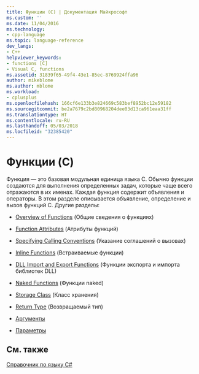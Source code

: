 ```yaml
---
title: Функции (C) | Документация Майкрософт
ms.custom: ''
ms.date: 11/04/2016
ms.technology:
- cpp-language
ms.topic: language-reference
dev_langs:
- C++
helpviewer_keywords:
- functions [C]
- Visual C, functions
ms.assetid: 31839f65-49f4-43e1-85ec-8769924ffa96
author: mikeblome
ms.author: mblome
ms.workload:
- cplusplus
ms.openlocfilehash: 166cf6e133b3e824669c583bef8952bc12e59182
ms.sourcegitcommit: be2a7679c2bd80968204dee03d13ca961eaa31ff
ms.translationtype: HT
ms.contentlocale: ru-RU
ms.lasthandoff: 05/03/2018
ms.locfileid: "32385420"
---
```

# <a name="functions-c"></a>Функции (C)
Функция — это базовая модульная единица языка C. Обычно функции создаются для выполнения определенных задач, которые чаще всего отражаются в их именах. Каждая функция содержит объявления и операторы. В этом разделе описывается объявление, определение и вызов функций C. Другие разделы:  
  
-   [Overview of Functions](../c-language/overview-of-functions.md) (Общие сведения о функциях)  
  
-   [Function Attributes](../c-language/function-attributes.md) (Атрибуты функций)  
  
-   [Specifying Calling Conventions](../c-language/specifying-calling-conventions.md) (Указание соглашений о вызовах)  
  
-   [Inline Functions](../c-language/inline-functions.md) (Встраиваемые функции)  
  
-   [DLL Import and Export Functions](../c-language/dll-import-and-export-functions.md) (Функции экспорта и импорта библиотек DLL)  
  
-   [Naked Functions](../c-language/naked-functions.md) (Функции naked)  
  
-   [Storage Class](../c-language/storage-class.md) (Класс хранения)  
  
-   [Return Type](../c-language/return-type.md) (Возвращаемый тип)  
  
-   [Аргументы](../c-language/arguments.md)  
  
-   [Параметры](../c-language/parameters.md)  
  
## <a name="see-also"></a>См. также  
 [Справочник по языку C#](../c-language/c-language-reference.md)